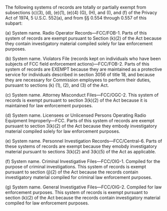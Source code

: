 The following systems of records are totally or partially exempt from subsections (c)(3), (d), (e)(1), (e)(4) (G), (H), and (I), and (f) of the Privacy Act of 1974, 5 U.S.C. 552(a), and from §§ 0.554 through 0.557 of this subpart:

(a) System name. Radio Operator Records—FCC/FOB-1. Parts of this system of records are exempt pursuant to Section (k)(2) of the Act because they contain investigatory material compiled solely for law enforcement purposes.

(b) System name. Violators File (records kept on individuals who have been subjects of FCC field enforcement actions)—FCC/FOB-2. Parts of this system of records are EXEMPT because they are maintained as a protective service for individuals described in section 3056 of title 18, and because they are necessary for Commission employees to perform their duties, pursuant to sections (k) (1), (2), and (3) of the Act.

(c) System name. Attorney Misconduct Files—FCC/OGC-2. This system of records is exempt pursuant to section 3(k)(2) of the Act because it is maintained for law enforcement purposes.

(d) System name. Licensees or Unlicensed Persons Operating Radio Equipment Improperly—FCC. Parts of this system of records are exempt pursuant to section 3(k)(2) of the Act because they embody investigatory material compiled solely for law enforcement purposes.
              

(e) System name. Personnel Investigation Records—FCC/Central-6. Parts of these systems of records are exempt because they emobdy investigatory material pursuant to sections 3(k)(2) and 3(k)(5) of the Act as applicable.

(f) System name. Criminal Investigative Files—FCC/OIG-1. Compiled for the purpose of criminal investigations. This system of records is exempt pursuant to section (j)(2) of the Act because the records contain investigatory material compiled for criminal law enforcement purposes.

(g) System name. General Investigative Files—FCC/OIG-2. Compiled for law enforcement purposes. This system of records is exempt pursuant to section (k)(2) of the Act because the records contain investigatory material compiled for law enforcement purposes.

